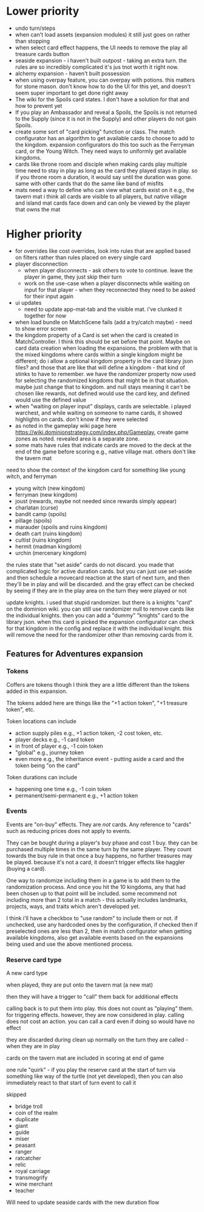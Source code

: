 # Lower priority
- undo turn/steps
- when can't load assets (expansion modules) it still just goes on rather than stopping
- when select card effect happens, the UI needs to remove the play all treasure cards button
- seaside expansion - i haven't built outpost - taking an extra turn. the rules are so incredibly complicated it's jus tnot worth it right now.
- alchemy expansion - haven't built possession
- when using overpay feature, you can overpay with potions. this matters for stone mason. don't know how to do
the UI for this yet, and doesn't seem super important to get done right away
- The wiki for the Spoils card states. I don't have a solution for that and how to prevent yet
- If you play an Ambassador and reveal a Spoils, the Spoils is not returned to the Supply (since it is not in the Supply) and other players do not gain Spoils.
- create some sort of "card picking" function or class. The match configurator has an algorithm to get
available cards to choose to add to the kingdom. expansion configurators do this too such as the Ferryman card, or the
Young Witch. They need ways to uniformly get available kingdoms.
- cards like throne room and disciple when making cards play multiple time need to stay in play as long as the
card they played stays in play. so if you throne room a duration, it would say until the duration was gone. same with
other cards that do the same like band of misfits
- mats need a way to define who can view what cards exist on it e.g., the tavern mat i think all cards are visible to 
all players, but native village and island mat cards  face down and can only be viewed by the player that owns the mat


# Higher priority

- for overrides like cost overrides, look into rules that are applied based on filters rather than rules placed on every single card
- player disconnection
  - when player disconnects - ask others to vote to continue. leave the player in game, they just skip their turn 
  - work on the use-case when a player disconnects while waiting on input for that player - when they reconnected
they need to be asked for their input again
- ui updates
  - need to update app-mat-tab and the visible mat. i've clunked it together for now
- when load bundle on MatchScene fails (add a try/catch maybe) - need to show error screen
- the kingdom property of a Card is set when the card is created in MatchController. I think this should be set
before that point. Maybe on card data creation when loading the expansions. the problem with that is the mixed
kingdoms where cards within a single kingdom might be different; do i allow a optional kingdom property in the card
library json files? and those that are like that will define a kingdom - that kind of stinks to have to remember. we
have the randomizer property now used for selecting the randomized kingdoms that might be in that situation. maybe just
change that to kingdom. and null stays meaning it can't be chosen like rewards, not defined would use the card key,
and defined would use the defined value
- when "waiting on player input" displays, cards are selectable. i played warchest, and while waiting on someone to name
cards, it showed highlights on cards. don't know if they were selected
- as noted in the gameplay wiki page here https://wiki.dominionstrategy.com/index.php/Gameplay, create game zones
as noted. revealed area is a separate zone.
- some mats have rules that indicate cards are moved to the deck at the end of the game before scoring e.g., native
village mat. others don't like the tavern mat

need to show the context of the kingdom card for something like young witch, and ferryman
 - young witch (new kingdom)
 - ferryman (new kingdom)
 - joust (rewards, maybe not needed since rewards simply appear)
 - charlatan (curse)
 - bandit camp (spoils)
 - pillage (spoils)
 - marauder (spoils and ruins kingdom)
 - death cart (ruins kingdom)
 - cultist (ruins kingdom)
 - hermit (madman kingdom)
 - urchin (mercenary kingdom)

the rules state that "set aside" cards do not discard. you made that complicated logic for active
duration cards. but you can just use set-aside and then schedule a movecard reaction at
the start of next turn, and then they'll be in play and will be discarded. and the gray effect
can be checked by seeing if they are in the play area on the turn they were played or not

update knights. i used that stupid randomizer. but there is a knights "card" on the dominion wiki. you can still
use randomizer null to remove cards like the individual knights. then you can add a "dummy" "knights" card to the 
library json. when this card is picked the expansion configurator can check for that kingdom in the config and replace
it with the individual knight. this will remove the need for the randomizer other than removing cards from it.

## Features for Adventures expansion

### Tokens

Coffers are tokens though I think they are a little different than the tokens added in this expansion.

The tokens added here are things like the "+1 action token", "+1 treasure token", etc. 

Token locations can include
- action supply piles e.g., +1 action token, -2 cost token, etc.
- player decks e.g., -1 card token
- in front of player e.g., -1 coin token
- "global" e.g., journey token
- even more e.g., the inheritance event - putting aside a card and the token being "on the card"

Token durations can include
- happening one time e.g., -1 coin token
- permanent/semi-permanent e.g., +1 action token

### Events

Events are "on-buy" effects. They are _not_ cards. Any reference to "cards" such as reducing prices does not apply
to events.

They can be bought during a player's buy phase and cost 1 buy. they can be purchased multiple times in the same
turn by the same player. They count towards the buy rule in that once a buy happens, no further treasures may be played.
because it's not a card, it doesn't trigger effects like haggler (buying a card).

One way to randomize including them in a game is to add them to the randomization process. And once you hit the 10
kingdoms, any that had been chosen up to that point will be included. some recommend not including more than 2 total
in a match - this actually includes landmarks, projects, ways, and traits which aren't developed yet. 

 I think i'll have a checkbox to "use random" to include them or not. if unchecked, use any hardcoded ones by the
configuration, if checked then if preselected ones are less than 2, then in match configurator when getting available
kingdoms, also get available events based on the expansions being used and use the above mentioned process.

### Reserve card type

A new card type

when played, they are put onto the tavern mat (a new mat)

then they will have a trigger to "call" them back for additional effects

calling back is to put them into play. this does not count as "playing" them. for triggering effects. however, they are
now considered in play. calling does not cost an action. you can call a card even if doing so would have no effect

they are discarded during clean up normally on the turn they are called - when they are in play

cards on the tavern mat are included in scoring at end of game

one rule "quirk" - if you play the reserve card at the start of turn via something like way of the turtle (not yet
developed), then you can also immediately react to that start of turn event to call it

skipped
- bridge troll
- coin of the realm
- duplicate
- giant
- guide
- miser
- peasant
- ranger
- ratcatcher
- relic
- royal carriage
- transmogrify
- wine merchant
- teacher

Will need to update seaside cards with the new duration flow